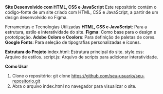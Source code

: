 **Site Desenvolvido com HTML, CSS e JavaScript**
Este repositório contém o código-fonte de um site criado com HTML, CSS e JavaScript, a partir de um design desenvolvido no Figma.

Ferramentas e Tecnologias Utilizadas
**HTML, CSS e JavaScript**: Para a estrutura, estilo e interatividade do site.
**Figma**: Como base para o design e prototipação.
**Adobe Colors e Coolors**: Para definição de paletas de cores.
**Google Fonts**: Para seleção de tipografias personalizadas e ícones.

**Estrutura do Projeto**
index.html: Estrutura principal do site.
style.css: Arquivo de estilos.
script.js: Arquivo de scripts para adicionar interatividade.

**Como Usar**
1) Clone o repositório: git clone https://github.com/seu-usuario/seu-repositorio.git  
2) Abra o arquivo index.html no navegador para visualizar o site.
